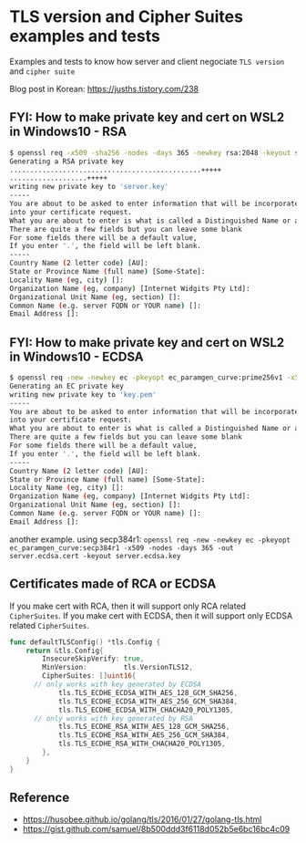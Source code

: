 # TLS version and Cipher Suites examples and tests

Examples and tests to know how server and client negociate `TLS version` and `cipher suite`

Blog post in Korean: https://jusths.tistory.com/238


## FYI: How to make private key and cert on WSL2 in Windows10 - RSA

``` bash
$ openssl req -x509 -sha256 -nodes -days 365 -newkey rsa:2048 -keyout server.key -out server.crt      
Generating a RSA private key
...............................................+++++
...................+++++
writing new private key to 'server.key'
-----
You are about to be asked to enter information that will be incorporated
into your certificate request.
What you are about to enter is what is called a Distinguished Name or a DN.
There are quite a few fields but you can leave some blank
For some fields there will be a default value,
If you enter '.', the field will be left blank.
-----
Country Name (2 letter code) [AU]:
State or Province Name (full name) [Some-State]:
Locality Name (eg, city) []:
Organization Name (eg, company) [Internet Widgits Pty Ltd]:
Organizational Unit Name (eg, section) []:
Common Name (e.g. server FQDN or YOUR name) []:
Email Address []:
```
## FYI: How to make private key and cert on WSL2 in Windows10 - ECDSA

``` bash
$ openssl req -new -newkey ec -pkeyopt ec_paramgen_curve:prime256v1 -x509 -nodes -days 365 -out server.ecdsa.cert -keyout server.ecdsa.key
Generating an EC private key
writing new private key to 'key.pem'
-----
You are about to be asked to enter information that will be incorporated
into your certificate request.
What you are about to enter is what is called a Distinguished Name or a DN.
There are quite a few fields but you can leave some blank
For some fields there will be a default value,
If you enter '.', the field will be left blank.
-----
Country Name (2 letter code) [AU]:
State or Province Name (full name) [Some-State]:
Locality Name (eg, city) []:
Organization Name (eg, company) [Internet Widgits Pty Ltd]:
Organizational Unit Name (eg, section) []:
Common Name (e.g. server FQDN or YOUR name) []:
Email Address []:
```
another example. using secp384r1: `openssl req -new -newkey ec -pkeyopt ec_paramgen_curve:secp384r1 -x509 -nodes -days 365 -out server.ecdsa.cert -keyout server.ecdsa.key`

## Certificates made of RCA or ECDSA

If you make cert with RCA, then it will support only RCA related `CipherSuites`.
If you make cert with ECDSA, then it will support only ECDSA related `CipherSuites`.


``` go 
func defaultTLSConfig() *tls.Config {
	return &tls.Config{
		InsecureSkipVerify: true,
		MinVersion:         tls.VersionTLS12,
		CipherSuites: []uint16{
      // only works with key generated by ECDSA
			tls.TLS_ECDHE_ECDSA_WITH_AES_128_GCM_SHA256,
			tls.TLS_ECDHE_ECDSA_WITH_AES_256_GCM_SHA384,
			tls.TLS_ECDHE_ECDSA_WITH_CHACHA20_POLY1305,
      // only works with key generated by RSA
			tls.TLS_ECDHE_RSA_WITH_AES_128_GCM_SHA256,
			tls.TLS_ECDHE_RSA_WITH_AES_256_GCM_SHA384,
			tls.TLS_ECDHE_RSA_WITH_CHACHA20_POLY1305,
		},
	}
}

```

## Reference

- https://husobee.github.io/golang/tls/2016/01/27/golang-tls.html
- https://gist.github.com/samuel/8b500ddd3f6118d052b5e6bc16bc4c09



